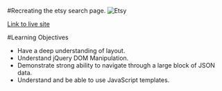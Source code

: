 #Recreating the etsy search page.
![Etsy](https://pbs.twimg.com/profile_images/613742962095341568/VGmQvBw8.png)

[Link to live site](TylerLaurenceau.github.io/Etsy-Search-Page-Recreation/)

#Learning Objectives
* Have a deep understanding of layout.
* Understand jQuery DOM Manipulation.
* Demonstrate strong ability to navigate through a large block of JSON data.
* Understand and be able to use JavaScript templates.
